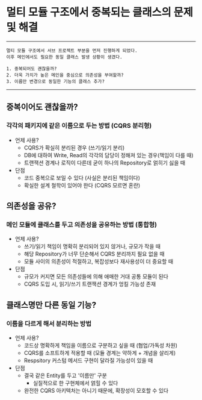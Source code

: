 # 멀티 모듈 구조에서 중복되는 클래스의 문제 및 해결

---

```text
멀티 모듈 구조에서 서브 프로젝트 부분을 먼저 진행하게 되었다.
이후 메인에서도 필요한 동일 클래스 발생 상황이 생겼다.

1. 중복되어도 괜찮을까?
2. 더욱 가치가 높은 메인을 중심으로 의존성을 부여할까?
3. 이름만 변경으로 동일한 기능의 클래스 추가?
```

---

## 중복이어도 괜찮을까?
### 각각의 패키지에 같은 이름으로 두는 방법 (CQRS 분리형)
+ 언제 사용?
  + CQRS가 확실히 분리된 경우 (쓰기/읽기 분리)
  + DB에 대하여 Write, Read의 각각의 담당이 정해져 있는 경우(책임이 다를 때)
  + 트랜잭션 경계나 로직이 다른데 굳이 하나의 Repository로 얽히기 싫을 때
+ 단점
  + 코드 중복으로 보일 수 있다 (사실은 분리된 책임이다)
  + 확실한 설계 철학이 있어야 한다 (CQRS 모르면 혼란)

## 의존성을 공유?
### 메인 모듈에 클래스를 두고 의존성을 공유하는 방법 (통합형)
+ 언제 사용?
  + 쓰기/읽기 책임이 명확히 분리되어 있지 않거나, 규모가 작을 때
  + 해당 Repository가 너무 단순해서 CQRS 분리까지 필요 없을 때
  + 모듈 사이의 의존성이 적절하고, 복잡성보다 재사용성이 더 중요할 때
+ 단점
  + 규모가 커지면 모든 의존성들에 의해 애매한 거대 공통 모듈이 된다
  + CQRS 도입 시, 읽기/쓰기 트랜잭션 경계가 엉킬 가능성 존재

## 클래스명만 다른 동일 기능?
### 이름을 다르게 해서 분리하는 방법
+ 언제 사용?
  + 코드상 명확하게 책임을 이름으로 구분하고 싶을 때 (협업/가독성 차원)
  + CQRS를 소프트하게 적용할 때 (모듈 경계는 약하게 + 개념을 살리게)
  + Respsitory 커스텀 메서드 구현이 달라질 가능성이 있을 때
+ 단점
  + 결국 같은 Entity를 두고 '이름만' 구분
    + 실질적으로 한 구현체에서 얽힐 수 있다
  + 완전한 CQRS 아키텍처는 아니기 때문에, 확장성이 모호할 수 있다